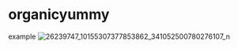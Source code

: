 # organicyummy
example
 ![26239747_10155307377853862_341052500780276107_n]("https://github.com/YuliannkA/organicyummy/blob/master/26239747_10155307377853862_341052500780276107_n.jpg")
 

